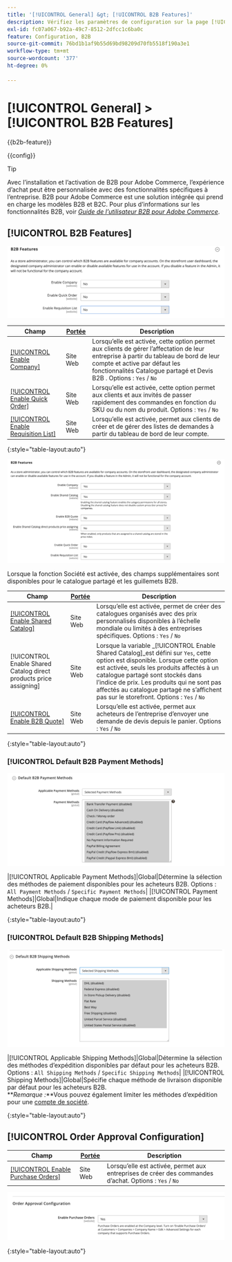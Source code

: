 ```yaml
---
title: '[!UICONTROL General] &gt; [!UICONTROL B2B Features]'
description: Vérifiez les paramètres de configuration sur la page [!UICONTROL General] &gt; [!UICONTROL B2B Features] de l’administrateur Commerce.
exl-id: fc07a067-b92a-49c7-8512-2dfcc1c6ba0c
feature: Configuration, B2B
source-git-commit: 76bd1b1af9b55d69bd98209d70fb5518f190a3e1
workflow-type: tm+mt
source-wordcount: '377'
ht-degree: 0%

---
```


# [!UICONTROL General] > [!UICONTROL B2B Features]

{{b2b-feature}}

{{config}}

>[!TIP]
>
>Avec l’installation et l’activation de B2B pour Adobe Commerce, l’expérience d’achat peut être personnalisée avec des fonctionnalités spécifiques à l’entreprise. B2B pour Adobe Commerce est une solution intégrée qui prend en charge les modèles B2B et B2C. Pour plus d’informations sur les fonctionnalités B2B, voir [_Guide de l’utilisateur B2B pour Adobe Commerce_](https://experienceleague.adobe.com/docs/commerce-admin/b2b/introduction.html).

## [!UICONTROL B2B Features]

![Fonctionnalités B2B](./assets/b2b-features.png)<!-- zoom -->

| Champ | [Portée](../../getting-started/websites-stores-views.md#scope-settings) | Description |
|----------------------------------------------------------------------------------|------------------------------------------------------------------------|----------------------------------------------------------------------------------------------------------------------------------------------------------------------------------------------|
| [[!UICONTROL Enable Company]](../../b2b/account-companies.md) | Site Web | Lorsqu’elle est activée, cette option permet aux clients de gérer l’affectation de leur entreprise à partir du tableau de bord de leur compte et active par défaut les fonctionnalités Catalogue partagé et Devis B2B . Options : `Yes` / `No` |
| [[!UICONTROL Enable Quick Order]](../../b2b/quick-order.md) | Site Web | Lorsqu’elle est activée, cette option permet aux clients et aux invités de passer rapidement des commandes en fonction du SKU ou du nom du produit. Options : `Yes` / `No` |
| [[!UICONTROL Enable Requisition List]](../../b2b/configure-requisition-lists.md) | Site Web | Lorsqu’elle est activée, permet aux clients de créer et de gérer des listes de demandes à partir du tableau de bord de leur compte. |

{:style=&quot;table-layout:auto&quot;}

![Fonctionnalités B2B avec entreprises et catalogues partagés activées](./assets/b2b-features-company-enabled.png)<!-- zoom -->

Lorsque la fonction Société est activée, des champs supplémentaires sont disponibles pour le catalogue partagé et les guillemets B2B.

| Champ | [Portée](../../getting-started/websites-stores-views.md#scope-settings) | Description |
|--------------------------------------------------------------------|------------------------------------------------------------------------|-----------------------------------------------------------------------------------------------------------------------------------------------------------------------------------------------------------------------------------------------------------------------------------------------------------------|
| [[!UICONTROL Enable Shared Catalog]](../../b2b/catalog-shared.md) | Site Web | Lorsqu’elle est activée, permet de créer des catalogues organisés avec des prix personnalisés disponibles à l’échelle mondiale ou limités à des entreprises spécifiques. Options : `Yes` / `No` |
| [!UICONTROL Enable Shared Catalog direct products price assigning] | Site Web | Lorsque la variable _[!UICONTROL Enable Shared Catalog]_est défini sur `Yes`, cette option est disponible. Lorsque cette option est activée, seuls les produits affectés à un catalogue partagé sont stockés dans l’indice de prix. Les produits qui ne sont pas affectés au catalogue partagé ne s’affichent pas sur le storefront. Options : `Yes` / `No` |
| [[!UICONTROL Enable B2B Quote]](../../b2b/configure-quotes.md) | Site Web | Lorsqu’elle est activée, permet aux acheteurs de l’entreprise d’envoyer une demande de devis depuis le panier. Options : `Yes` / `No` |

{:style=&quot;table-layout:auto&quot;}

### [!UICONTROL Default B2B Payment Methods]

![Configuration B2B - Paramètres du mode de paiement par défaut](./assets/b2b-features-default-payment-methods.png)<!-- zoom -->

|[!UICONTROL Applicable Payment Methods]|Global|Détermine la sélection des méthodes de paiement disponibles pour les acheteurs B2B. Options : `All Payment Methods` / `Specific Payment Methods`| |[!UICONTROL Payment Methods]|Global|Indique chaque mode de paiement disponible pour les acheteurs B2B.|

{:style=&quot;table-layout:auto&quot;}

### [!UICONTROL Default B2B Shipping Methods]

![Configuration B2B - méthodes de livraison par défaut](./assets/b2b-features-shipping-methods.png)<!-- zoom -->

|[!UICONTROL Applicable Shipping Methods]|Global|Détermine la sélection des méthodes d’expédition disponibles par défaut pour les acheteurs B2B. Options : `All Shipping Methods` / `Specific Shipping Methods`| |[!UICONTROL Shipping Methods]|Global|Spécifie chaque méthode de livraison disponible par défaut pour les acheteurs B2B. <br/>**_Remarque :_**Vous pouvez également limiter les méthodes d’expédition pour une [compte de société](../../b2b/account-companies.md).

{:style=&quot;table-layout:auto&quot;}

## [!UICONTROL Order Approval Configuration]

| Champ | [Portée](../../getting-started/websites-stores-views.md#scope-settings) | Description |
|--------------------------------------------------------------------------------|------------------------------------------------------------------------|---------------------------------------------------------------------------------|
| [[!UICONTROL Enable Purchase Orders]](../../stores-purchase/purchase-order.md) | Site Web | Lorsqu’elle est activée, permet aux entreprises de créer des commandes d’achat. Options : `Yes` / `No` |

![Fonctionnalités B2B - Configuration de l’approbation des commandes](./assets/b2b-features-order-approval.png)<!-- zoom -->

{:style=&quot;table-layout:auto&quot;}
